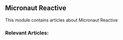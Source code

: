 ## Micronaut Reactive

This module contains articles about Micronaut Reactive

### Relevant Articles: